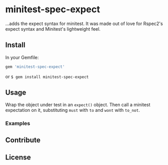 # minitest-spec-expect
...adds the expect syntax for minitest. It was made out of love for Rspec2's expect syntax and
Minitest's lightweight feel.
## Install
In your Gemfile:
```ruby
gem 'minitest-spec-expect'
```
or
`$ gem install minitest-spec-expect`
## Usage
Wrap the object under test in an `expect()` object. Then call a minitest expectation on it,
substituting `must` with `to` and `wont` with `to_not`.
### Examples
## Contribute
## License
